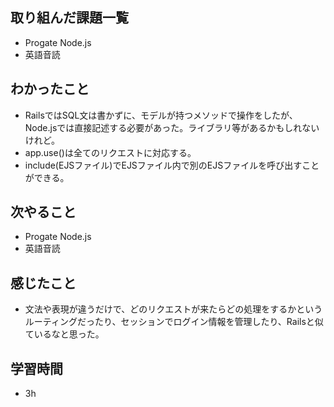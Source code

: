 ## 取り組んだ課題一覧
- Progate Node.js
- 英語音読
## わかったこと
- RailsではSQL文は書かずに、モデルが持つメソッドで操作をしたが、Node.jsでは直接記述する必要があった。ライブラリ等があるかもしれないけれど。
- app.use()は全てのリクエストに対応する。
- include(EJSファイル)でEJSファイル内で別のEJSファイルを呼び出すことができる。
## 次やること
- Progate Node.js
- 英語音読
## 感じたこと
- 文法や表現が違うだけで、どのリクエストが来たらどの処理をするかというルーティングだったり、セッションでログイン情報を管理したり、Railsと似ているなと思った。
## 学習時間
- 3h